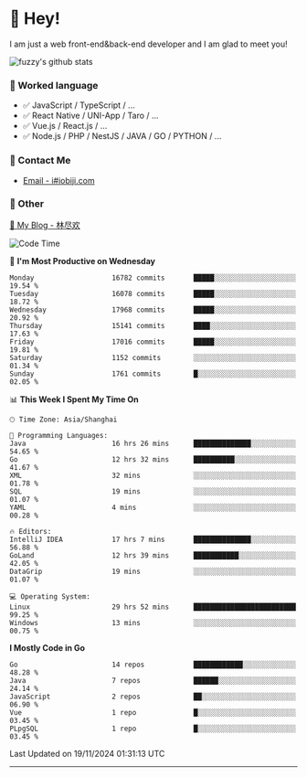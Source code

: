 # 👋 Hey!

I am just a web front-end&back-end developer and I am glad to meet you!

![fuzzy's github stats](https://github-readme-stats.vercel.app/api?username=JaydenForYou&&show_icons=true&&title_color=1abc9c&&icon_color=1abc9c)


### 📝 Worked language

- ✅ JavaScript / TypeScript / ...
- ✅ React Native / UNI-App / Taro / ...
- ✅ Vue.js / React.js / ...
- ✅ Node.js / PHP / NestJS / JAVA / GO / PYTHON / ...

### 📮 Contact Me

- [Email - i#iobiji.com](mailto:i@iobiji.com)


### 🤪 Other

[📌 My Blog - 林尽欢](https://iobiji.com)

<!--START_SECTION:waka-->
![Code Time](http://img.shields.io/badge/Code%20Time-1%2C258%20hrs%208%20mins-blue)

📅 **I'm Most Productive on Wednesday** 

```text
Monday                   16782 commits       █████░░░░░░░░░░░░░░░░░░░░   19.54 % 
Tuesday                  16078 commits       █████░░░░░░░░░░░░░░░░░░░░   18.72 % 
Wednesday                17968 commits       █████░░░░░░░░░░░░░░░░░░░░   20.92 % 
Thursday                 15141 commits       ████░░░░░░░░░░░░░░░░░░░░░   17.63 % 
Friday                   17016 commits       █████░░░░░░░░░░░░░░░░░░░░   19.81 % 
Saturday                 1152 commits        ░░░░░░░░░░░░░░░░░░░░░░░░░   01.34 % 
Sunday                   1761 commits        █░░░░░░░░░░░░░░░░░░░░░░░░   02.05 % 
```


📊 **This Week I Spent My Time On** 

```text
🕑︎ Time Zone: Asia/Shanghai

💬 Programming Languages: 
Java                     16 hrs 26 mins      ██████████████░░░░░░░░░░░   54.65 % 
Go                       12 hrs 32 mins      ██████████░░░░░░░░░░░░░░░   41.67 % 
XML                      32 mins             ░░░░░░░░░░░░░░░░░░░░░░░░░   01.78 % 
SQL                      19 mins             ░░░░░░░░░░░░░░░░░░░░░░░░░   01.07 % 
YAML                     4 mins              ░░░░░░░░░░░░░░░░░░░░░░░░░   00.28 % 

🔥 Editors: 
IntelliJ IDEA            17 hrs 7 mins       ██████████████░░░░░░░░░░░   56.88 % 
GoLand                   12 hrs 39 mins      ███████████░░░░░░░░░░░░░░   42.05 % 
DataGrip                 19 mins             ░░░░░░░░░░░░░░░░░░░░░░░░░   01.07 % 

💻 Operating System: 
Linux                    29 hrs 52 mins      █████████████████████████   99.25 % 
Windows                  13 mins             ░░░░░░░░░░░░░░░░░░░░░░░░░   00.75 % 
```

**I Mostly Code in Go** 

```text
Go                       14 repos            ████████████░░░░░░░░░░░░░   48.28 % 
Java                     7 repos             ██████░░░░░░░░░░░░░░░░░░░   24.14 % 
JavaScript               2 repos             ██░░░░░░░░░░░░░░░░░░░░░░░   06.90 % 
Vue                      1 repo              █░░░░░░░░░░░░░░░░░░░░░░░░   03.45 % 
PLpgSQL                  1 repo              █░░░░░░░░░░░░░░░░░░░░░░░░   03.45 % 
```




 Last Updated on 19/11/2024 01:31:13 UTC
<!--END_SECTION:waka-->
---
